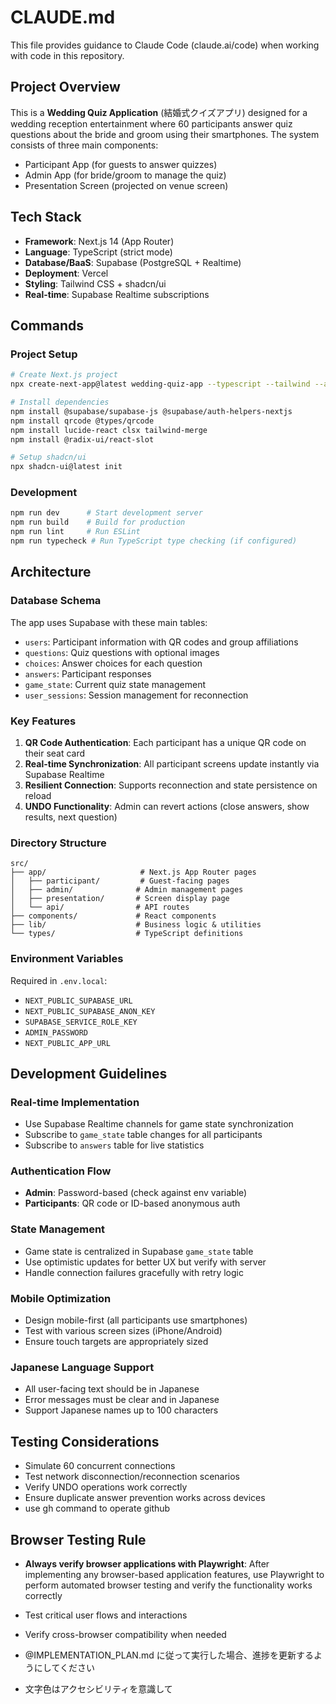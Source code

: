 # CLAUDE.md

This file provides guidance to Claude Code (claude.ai/code) when working with code in this repository.

## Project Overview

This is a **Wedding Quiz Application** (結婚式クイズアプリ) designed for a wedding reception entertainment where 60 participants answer quiz questions about the bride and groom using their smartphones. The system consists of three main components:
- Participant App (for guests to answer quizzes)
- Admin App (for bride/groom to manage the quiz)
- Presentation Screen (projected on venue screen)

## Tech Stack

- **Framework**: Next.js 14 (App Router)
- **Language**: TypeScript (strict mode)
- **Database/BaaS**: Supabase (PostgreSQL + Realtime)
- **Deployment**: Vercel
- **Styling**: Tailwind CSS + shadcn/ui
- **Real-time**: Supabase Realtime subscriptions

## Commands

### Project Setup
```bash
# Create Next.js project
npx create-next-app@latest wedding-quiz-app --typescript --tailwind --app

# Install dependencies
npm install @supabase/supabase-js @supabase/auth-helpers-nextjs
npm install qrcode @types/qrcode
npm install lucide-react clsx tailwind-merge
npm install @radix-ui/react-slot

# Setup shadcn/ui
npx shadcn-ui@latest init
```

### Development
```bash
npm run dev      # Start development server
npm run build    # Build for production
npm run lint     # Run ESLint
npm run typecheck # Run TypeScript type checking (if configured)
```

## Architecture

### Database Schema
The app uses Supabase with these main tables:
- `users`: Participant information with QR codes and group affiliations
- `questions`: Quiz questions with optional images
- `choices`: Answer choices for each question
- `answers`: Participant responses
- `game_state`: Current quiz state management
- `user_sessions`: Session management for reconnection

### Key Features
1. **QR Code Authentication**: Each participant has a unique QR code on their seat card
2. **Real-time Synchronization**: All participant screens update instantly via Supabase Realtime
3. **Resilient Connection**: Supports reconnection and state persistence on reload
4. **UNDO Functionality**: Admin can revert actions (close answers, show results, next question)

### Directory Structure
```
src/
├── app/                     # Next.js App Router pages
│   ├── participant/         # Guest-facing pages
│   ├── admin/              # Admin management pages
│   ├── presentation/       # Screen display page
│   └── api/                # API routes
├── components/             # React components
├── lib/                    # Business logic & utilities
└── types/                  # TypeScript definitions
```

### Environment Variables
Required in `.env.local`:
- `NEXT_PUBLIC_SUPABASE_URL`
- `NEXT_PUBLIC_SUPABASE_ANON_KEY`
- `SUPABASE_SERVICE_ROLE_KEY`
- `ADMIN_PASSWORD`
- `NEXT_PUBLIC_APP_URL`

## Development Guidelines

### Real-time Implementation
- Use Supabase Realtime channels for game state synchronization
- Subscribe to `game_state` table changes for all participants
- Subscribe to `answers` table for live statistics

### Authentication Flow
- **Admin**: Password-based (check against env variable)
- **Participants**: QR code or ID-based anonymous auth

### State Management
- Game state is centralized in Supabase `game_state` table
- Use optimistic updates for better UX but verify with server
- Handle connection failures gracefully with retry logic

### Mobile Optimization
- Design mobile-first (all participants use smartphones)
- Test with various screen sizes (iPhone/Android)
- Ensure touch targets are appropriately sized

### Japanese Language Support
- All user-facing text should be in Japanese
- Error messages must be clear and in Japanese
- Support Japanese names up to 100 characters

## Testing Considerations
- Simulate 60 concurrent connections
- Test network disconnection/reconnection scenarios
- Verify UNDO operations work correctly
- Ensure duplicate answer prevention works across devices
- use gh command to operate github

## Browser Testing Rule
- **Always verify browser applications with Playwright**: After implementing any browser-based application features, use Playwright to perform automated browser testing and verify the functionality works correctly
- Test critical user flows and interactions
- Verify cross-browser compatibility when needed

- @IMPLEMENTATION_PLAN.md に従って実行した場合、進捗を更新するようにしてください
- 文字色はアクセシビリティを意識して